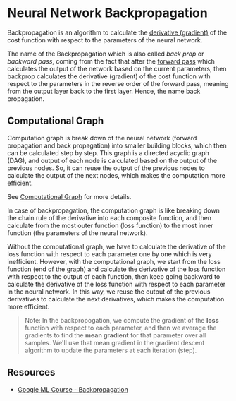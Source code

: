 # Neural Network Backpropagation
Backpropagation is an algorithm to calculate the [derivative (gradient)](../math/derivatives.md) of the cost function with respect to the parameters of the neural network.

The name of the Backpropagation which is also called _back prop_ or _backward pass_, coming from the fact that after the [forward pass](neural_networks_inference.md) which calculates the output of the network based on the current parameters, then backprop calculates the derivative (gradient) of the cost function with respect to the parameters in the reverse order of the forward pass, meaning from the output layer back to the first layer. Hence, the name back propagation.


## Computational Graph
Computation graph is break down of the neural network (forward propagation and back propagation) into smaller building blocks, which then can be calculated step by step. This graph is a directed acyclic graph (DAG), and output of each node is calculated based on the output of the previous nodes. So, it can reuse the output of the previous nodes to calculate the output of the next nodes, which makes the computation more efficient.

See [Computational Graph](../ai/computational_graph_machine_learning.md) for more details.

In case of backpropagation, the computation graph is like breaking down the chain rule of the derivative into each composite function, and then calculate from the most outer function (loss function) to the most inner function (the parameters of the neural network).

Without the computational graph, we have to calculate the derivative of the loss function with respect to each parameter one by one which is very inefficient. However, with the computational graph, we start from the loss function (end of the graph) and calculate the derivative of the loss function with respect to the output of each function, then keep going backward to calculate the derivative of the loss function with respect to each parameter in the neural network. In this way, we reuse the output of the previous derivatives to calculate the next derivatives, which makes the computation more efficient.

> Note: In the backpropogation, we compute the gradient of the **loss** function with respect to each parameter, and then we average the gradients to find the **mean gradient** for that parameter over all samples. We'll use that mean gradient in the gradient descent algorithm to update the parameters at each iteration (step).


## Resources
- [Google ML Course - Backpropagation](https://developers.google.com/machine-learning/crash-course/backprop-scroll)
